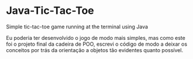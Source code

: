 # Java-Tic-Tac-Toe
Simple tic-tac-toe game running at the terminal using Java

Eu poderia ter desenvolvido o jogo de modo mais simples, mas como este foi o projeto final da cadeira de POO, escrevi o código de modo a deixar os
conceitos por trás da orientação a objetos tão evidentes quanto possível.
